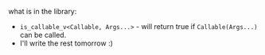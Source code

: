 what is in the library:
- `is_callable_v<Callable, Args...>` - will return true if `Callable(Args...)` can be called.
- I'll write the rest tomorrow :)
